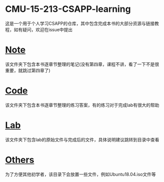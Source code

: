 # CMU-15-213-CSAPP-learning

这是一个用于个人学习CSAPP的仓库，其中包含完成本书的大部分资源与链接教程，如有疑问，欢迎在issue中提出

# [Note](Note\README.md)

该文件夹下包含本书逐章节整理的笔记(没有第四章，课程不讲，看了一下不是很重要，就跳过第四章了)

# [Code](Code\README.md)

该文件夹下包含本书逐章节整理的练习答案，有的练习对于完成lab有很大的帮助

# [Lab](Lab\README.md)

该文件夹下包含lab的原始文件与完成后的文件，具体说明建议跳转到目录中查看

# [Others](Others\README.md)

为了方便其他初学者，该目录下会放置一些文件，例如Ubuntu18.04.iso文件等

